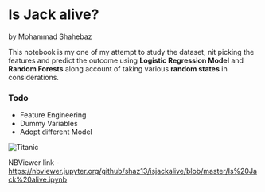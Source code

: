 # Is Jack alive?                                                                       
by Mohammad Shahebaz

This notebook is my one of my attempt to study the dataset, nit picking the features and predict the outcome using **Logistic Regression Model** and **Random Forests** along account of taking various **random states** in considerations.


### Todo
- Feature Engineering
- Dummy Variables
- Adopt different Model

![Titanic](https://github.com/shaz13/isjackalive-/blob/master/jack.jpg)



NBViewer link - https://nbviewer.jupyter.org/github/shaz13/isjackalive/blob/master/Is%20Jack%20alive.ipynb
